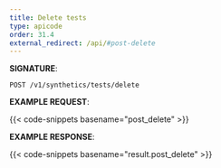 ```yaml
---
title: Delete tests
type: apicode
order: 31.4
external_redirect: /api/#post-delete
---
```


**SIGNATURE**:

`POST /v1/synthetics/tests/delete`

**EXAMPLE REQUEST**:

{{< code-snippets basename="post_delete" >}}

**EXAMPLE RESPONSE**:

{{< code-snippets basename="result.post_delete" >}}
